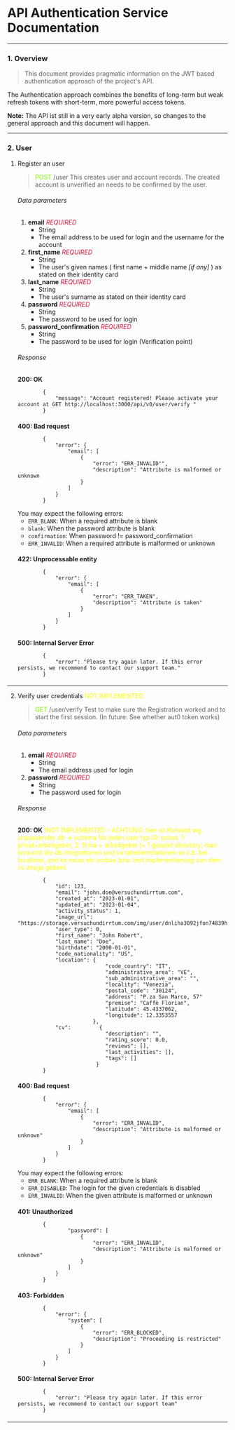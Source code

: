 # API Authentication Service Documentation

***

### 1. Overview

> This document provides pragmatic information on the JWT based authentication approach of the project's API.
>
> 
The Authentication approach combines the benefits of long-term but weak refresh tokens with short-term, more powerful access tokens.

**Note:** The API ist still in a very early alpha version, so changes to the general approach and this document will happen.
***

### 2. User

1. Register an user
   >  <span style="color:lawngreen"> POST </span> /user
   This creates user and account records. The created account is unverified an needs to be confirmed by the user.
   ####
   ###### Data parameters
    1. **email** *<span style="color:crimson">REQUIRED </span>*
        + String
        + The email address to be used for login and the username for the account
    2. **first_name** *<span style="color:crimson">REQUIRED </span>*
        + String
        + The user's given names ( first name + middle name *[if any]* ) as stated on their identity card
    3. **last_name** *<span style="color:crimson">REQUIRED </span>*
        + String
        + The user's surname as stated on their identity card
    4. **password** *<span style="color:crimson">REQUIRED </span>*
        + String
        + The password to be used for login
    5. **password_confirmation** *<span style="color:crimson">REQUIRED </span>*
        + String
        + The password to be used for login (Verification point)
   ####
   ###### Response
   **200: OK**
    ```   
            {
                "message": "Account registered! Please activate your account at GET http://localhost:3000/api/v0/user/verify "
            }
    ```
   ####
   **400: Bad request**
    ```   
            {
                "error": {
                    "email": [
                        {
                            "error": "ERR_INVALID"",
                            "description": "Attribute is malformed or unknown
                        }
                    ] 
                }       
            }
    ```
   You may expect the following errors:
    + ``ERR_BLANK``: When a required attribute is blank
    + ``blank``: When the password attribute is blank
    + ``confirmation``: When password != password_confirmation
    + ``ERR_INVALID``: When a required attribute is malformed or unknown
   ####   
   **422: Unprocessable entity**
    ```   
            {
                "error": {
                    "email": [
                        {
                            "error": "ERR_TAKEN",
                            "description": "Attribute is taken"
                        }
                    ]   
                }       
            }
    ```
   ####
   **500: Internal Server Error**
    ```   
            {
                "error": "Please try again later. If this error persists, we recommend to contact our support team."
            }
    ```
   ####
***
2. Verify user credentials <span style="color:yellow"> NOT IMPLEMENTED </span>
   >  <span style="color:lawngreen"> GET </span> /user/verify
   Test to make sure the Registration worked and to start the first session. (In future: See whether aut0 token works)
   ####
   ###### Data parameters
    1. **email** *<span style="color:crimson">REQUIRED </span>*
        + String
        + The email address used for login
    2. **password** *<span style="color:crimson">REQUIRED </span>*
        + String
        + The password used for login
   ###### Response
   **200: OK** <span style="color:yellow"> (NOT IMPLEMENTED - ACHTUNG: hier ist Konzept wg. unpassender db -> schema für jeden user typ (0: privat, 1: privat+arbeitgeber, 2: firma + arbeitgeber )+ 1 gesamt directory; man brraucht die db integrationen und va tabellenrelationen wi z.b. bei locations, und es muss ein vorbau bzw. test implementierung von dem cv zeugs geben) </span>
    ```   
            {
                "id": 123,
                "email": "john.doe@versuchundirrtum.com",
                "created_at": "2023-01-01",
                "updated_at": "2023-01-04",
                "activity_status": 1,
                "image_url": "https://storage.versuchundirrtum.com/img/user/dnliha3092jfon74839hf.jpg",
                "user_type": 0,
                "first_name": "John Robert",
                "last_name": "Doe",
                "birthdate": "2000-01-01",
                "code_nationality": "US",
                "location": {
                                "code_country": "IT",
                                "administrative_area": "VE",
                                "sub_administrative_area": "",
                                "locality": "Venezia",
                                "postal_code": "30124",
                                "address": "P.za San Marco, 57"
                                "premise": "Caffè Florian",
                                "latitude": 45.4337062,
                                "longitude": 12.3353557
                            },
                "cv":         {
                                "description": "",
                                "rating_score": 0.0,
                                "reviews": [],
                                "last_activities": [],
                                "tags": []
                             }
            }
    ```
   ####
   **400: Bad request**
    ```   
            {
                "error": {
                    "email": [
                        {
                            "error": "ERR_INVALID",
                            "description": "Attribute is malformed or unknown"
                        }
                    ]   
                }       
            }
    ```
   You may expect the following errors:
    + ``ERR_BLANK``: When a required attribute is blank
    + ``ERR_DISABLED``: The login for the given credentials is disabled
    + ``ERR_INVALID``: When the given attribute is malformed or unknown
   ####
   **401: Unauthorized**
    ```   
            {
                    "password": [
                        {
                            "error": "ERR_INVALID",
                            "description": "Attribute is malformed or unknown"
                        }
                    ]   
                }       
            }
    ```
   ####
   **403: Forbidden**
    ```   
            {
                "error": {
                    "system": [
                        {
                            "error": "ERR_BLOCKED",
                            "description": "Proceeding is restricted"
                        }
                    ]
                }       
            }
    ```
   ####
   **500: Internal Server Error**
    ```   
            {
                "error": "Please try again later. If this error persists, we recommend to contact our support team"
            }
    ```
   ####

***
